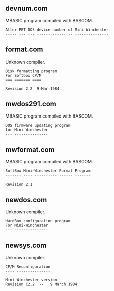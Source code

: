 
devnum.com
----------

MBASIC program compiled with BASCOM.

    Alter PET DOS device number of Mini-Winchester
    ----- --- --- ------ ------ -- ---------------

format.com
----------

Unknown compiler.

    Disk formatting program
    For Softbox CP/M
    === ======= ====

    Revision 2.2  9-Mar-1984

mwdos291.com
------------

MBASIC program compiled with BASCOM.

    DOS firmware updating program
    for Mini-Winchester
    --- ---------------

mwformat.com
------------

MBASIC program compiled with BASCOM.

    SoftBox Mini-Winchester Format Program
    ------- ---- ---------- ------ -------

    Revision 2.1

newdos.com
----------

Unknown compiler.

    HardBox configuration program
    For Mini-Winchester
    --- ---------------

newsys.com
----------

Unknown compiler.

    CP/M Reconfiguration
    ---- ---------------

    Mini-Winchester version
    Revision C2.2  --   9 March 1984
